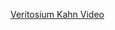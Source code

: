 <!--(dl
(section-meta
    (title Learning))
)-->

[Veritosium Kahn Video](https://www.youtube.com/watch?v=eVtCO84MDj8)